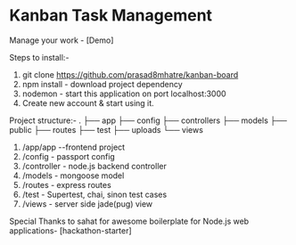 # Kanban Task Management
Manage your work - [Demo]

Steps to install:-
1. git clone https://github.com/prasad8mhatre/kanban-board
2. npm install - download project dependency
3. nodemon - start this application on port localhost:3000
4. Create new account & start using it.

Project structure:-
.
├── app
├── config
├── controllers
├── models
├── public
├── routes
├── test
├── uploads
└── views

1. /app/app --frontend project
2. /config - passport config
3. /controller - node.js backend controller
4. /models - mongoose model
5. /routes - express routes
6. /test - Supertest, chai, sinon test cases
7. /views - server side jade(pug) view

Special Thanks to sahat for awesome boilerplate for Node.js web applications-   [hackathon-starter]
